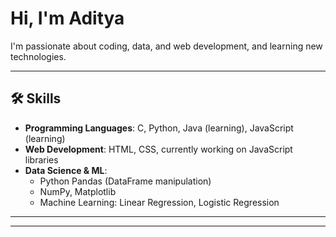 

<!--
**aditya-3301/aditya-3301** is a ✨ _special_ ✨ repository because its `README.md` (this file) appears on your GitHub profile.

Here are some ideas to get you started:

- 🔭 I’m currently working on ...
- 🌱 I’m currently learning ...
- 👯 I’m looking to collaborate on ...
- 🤔 I’m looking for help with ...
- 💬 Ask me about ...
- 📫 How to reach me: ...
- 😄 Pronouns: ...
- ⚡ Fun fact: ...
-->

# Hi, I'm Aditya  


I'm passionate about coding, data, and web development, and learning new technologies.  

---

## 🛠️ Skills  

- **Programming Languages**: C, Python, Java (learning), JavaScript (learning)  
- **Web Development**: HTML, CSS, currently working on JavaScript libraries  
- **Data Science & ML**:  
  - Python Pandas (DataFrame manipulation)  
  - NumPy, Matplotlib  
  - Machine Learning: Linear Regression, Logistic Regression  

---





---



<!--[![LinkedIn](https://img.shields.io/badge/LinkedIn-0077B5?style=for-the-badge&logo=linkedin&logoColor=white)](https://www.linkedin.com/in/YOUR-LINKEDIN-USERNAME/)  !-->















